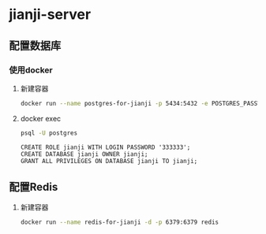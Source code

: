 # jianji-server

## 配置数据库

### 使用docker

1. 新建容器
    ```bash
    docker run --name postgres-for-jianji -p 5434:5432 -e POSTGRES_PASSWORD=333333 -d postgres  
    ```
   
2. docker exec
    ```bash
    psql -U postgres
    ```
    
    ```postgresql
   CREATE ROLE jianji WITH LOGIN PASSWORD '333333';
    CREATE DATABASE jianji OWNER jianji;
    GRANT ALL PRIVILEGES ON DATABASE jianji TO jianji;
    ```

## 配置Redis

1. 新建容器
   ```bash
   docker run --name redis-for-jianji -d -p 6379:6379 redis
   ```
